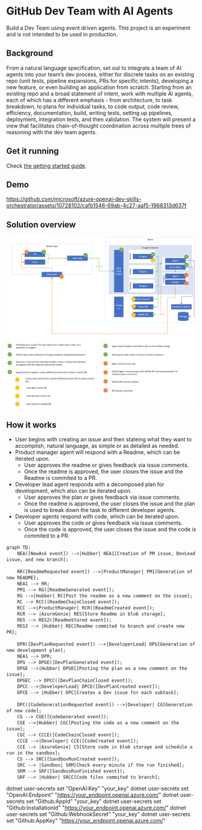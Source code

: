 # GitHub Dev Team with AI Agents

Build a Dev Team using event driven agents. This project is an experiment and is not intended to be used in production.

## Background

From a natural language specification, set out to integrate a team of AI agents into your team’s dev process, either for discrete tasks on an existing repo (unit tests, pipeline expansions, PRs for specific intents), developing a new feature, or even building an application from scratch.  Starting from an existing repo and a broad statement of intent, work with multiple AI agents, each of which has a different emphasis - from architecture, to task breakdown, to plans for individual tasks, to code output, code review, efficiency, documentation, build, writing tests, setting up pipelines, deployment, integration tests, and then validation.
The system will present a view that facilitates chain-of-thought coordination across multiple trees of reasoning with the dev team agents.



## Get it running

Check [the getting started guide](./docs/github-flow-getting-started.md).

## Demo

https://github.com/microsoft/azure-openai-dev-skills-orchestrator/assets/10728102/cafb1546-69ab-4c27-aaf5-1968313d637f

## Solution overview

![General overview](./docs/images/overview.png)

## How it works

* User begins with creating an issue and then stateing what they want to accomplish, natural language, as simple or as detailed as needed.
* Product manager agent will respond with a Readme, which can be iterated upon.
  * User approves the readme or gives feedback via issue comments.
  * Once the readme is approved, the user closes the issue and the Readme is commited to a PR.
* Developer lead agent responds with a decomposed plan for development, which also can be iterated upon.
  * User approves the plan or gives feedback via issue comments.
  * Once the readme is approved, the user closes the issue and the plan is used to break down the task to different developer agents.
* Developer agents respond with code, which can be iterated upon.
  * User approves the code or gives feedback via issue comments.
  * Once the code is approved, the user closes the issue and the code is commited to a PR.

```mermaid
graph TD;
    NEA([NewAsk event]) -->|Hubber| NEA1[Creation of PM issue, DevLead issue, and new branch];
    
    RR([ReadmeRequested event]) -->|ProductManager| PM1[Generation of new README];
    NEA1 --> RR;
    PM1 --> RG([ReadmeGenerated event]);
    RG -->|Hubber| RC[Post the readme as a new comment on the issue];
    RC --> RCC([ReadmeChainClosed event]);
    RCC -->|ProductManager| RCR([ReadmeCreated event]);
    RCR --> |AzureGenie| RES[Store Readme in blob storage];
    RES --> RES2([ReadmeStored event]);
    RES2 --> |Hubber| REC[Readme commited to branch and create new PR];

    DPR([DevPlanRequested event]) -->|DeveloperLead| DPG[Generation of new development plan];
    NEA1 --> DPR;
    DPG --> DPGE([DevPlanGenerated event]);
    DPGE -->|Hubber| DPGEC[Posting the plan as a new comment on the issue];
    DPGEC --> DPCC([DevPlanChainClosed event]);
    DPCC -->|DeveloperLead| DPCE([DevPlanCreated event]);
    DPCE --> |Hubber| DPC[Creates a Dev issue for each subtask];

    DPC([CodeGenerationRequested event]) -->|Developer| CG[Generation of new code];
    CG --> CGE([CodeGenerated event]);
    CGE -->|Hubber| CGC[Posting the code as a new comment on the issue];
    CGC --> CCCE([CodeChainClosed event]);
    CCCE -->|Developer| CCE([CodeCreated event]);
    CCE --> |AzureGenie| CS[Store code in blob storage and schedule a run in the sandbox];
    CS --> SRC([SandboxRunCreated event]);
    SRC --> |Sandbox| SRM[Check every minute if the run finished];
    SRM --> SRF([SandboxRunFinished event]);
    SRF --> |Hubber| SRCC[Code files commited to branch];
```

dotnet user-secrets set "OpenAI:Key" "your_key"
dotnet user-secrets set "OpenAI:Endpoint" "https://your_endpoint.openai.azure.com/"
dotnet user-secrets set "Github:AppId" "your_key"
dotnet user-secrets set "Github:InstallationId" "https://your_endpoint.openai.azure.com/"
dotnet user-secrets set "Github:WebhookSecret" "your_key"
dotnet user-secrets set "Github:AppKey" "https://your_endpoint.openai.azure.com/"